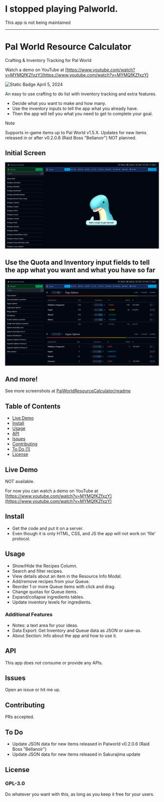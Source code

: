 # I stopped playing Palworld.

This app is not being maintained


---

# Pal World Resource Calculator
Crafting &amp; Inventory Tracking for Pal World

Watch a demo on YouTube at [https://www.youtube.com/watch?v=MYMQfKZfxzY](https://www.youtube.com/watch?v=MYMQfKZfxzY)

![Static Badge](https://img.shields.io/badge/version-1.1-blue) April 5, 2024

An easy to use crafting to do list with inventory tracking and extra features.
- Decide what you want to make and how many.
- Use the inventory inputs to tell the app what you already have.
- Then the app will tell you what you need to get to complete your goal.

> [!NOTE]
> Supports in-game items up to Pal World v1.5.X. Updates for new items released in or after v0.2.0.6 (Raid Boss "Bellanoir") NOT planned.

## Initial Screen
![Initial screen](https://github.com/danaildichev/PalWorldResourceCalculator/blob/main/readme/01_initial.png)

## Use the Quota and Inventory input fields to tell the app what you want and what you have so far
![Use the Quota and Inventory input fields to tell the app what you want and what you have so far](https://github.com/danaildichev/PalWorldResourceCalculator/blob/main/readme/08_gigaSphereInventoryAppliedToNewItemWithSimilarIngredients.png)

## And more!

See more screenshots at [PalWorldResourceCalculator/readme](https://github.com/danaildichev/PalWorldResourceCalculator/tree/main/readme)


## Table of Contents

- [Live Demo](#live-demo)
- [Install](#install)
- [Usage](#usage)
- [API](#api)
- [Issues](#issues)
- [Contributing](#contributing)
- [To Do (1)](#to-do)
- [License](#license)

## Live Demo
NOT available.

For now you can watch a demo on YouTube at [https://www.youtube.com/watch?v=MYMQfKZfxzY](https://www.youtube.com/watch?v=MYMQfKZfxzY)

## Install

- Get the code and put it on a server.
- Even though it is only HTML, CSS, and JS the app will not work on 'file' protocol.

## Usage

- Show/Hide the Recipes Column.
- Search and filter recipes.
- View details about an item in the Resource Info Modal.
- Add/remove recipes from your Queue.
- Reorder 1 or more Queue items with click and drag.
- Change quotas for Queue items.
- Expand/collapse ingredients tables.
- Update inventory levels for ingredients.

### Additional Features

- Notes: a text area for your ideas.
- Data Export: Get Inventory and Queue data as JSON or save-as.
- About Section: Info about the app and how to use it.

## API

This app does not consume or provide any APIs.

## Issues

Open an issue or hit me up.

## Contributing

PRs accepted.

## To Do

- Update JSON data for new items released in Palworld v0.2.0.6 (Raid Boss "Bellanoir")
- Update JSON data for new items released in Sakurajima update

## License

### GPL-3.0
Do whatever you want with this, as long as you keep it free for your users.
